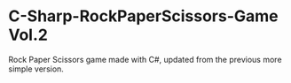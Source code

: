 # C-Sharp-RockPaperScissors-Game Vol.2
 Rock Paper Scissors game made with C#, updated from the previous more simple version.

